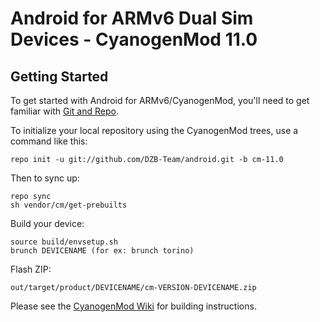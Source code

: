 Android for ARMv6 Dual Sim Devices - CyanogenMod 11.0
===========

Getting Started
---------------

To get started with Android for ARMv6/CyanogenMod, you'll need to get
familiar with [Git and Repo](http://source.android.com/source/developing.html).


To initialize your local repository using the CyanogenMod trees, use a command like this:

    repo init -u git://github.com/DZB-Team/android.git -b cm-11.0

Then to sync up:

    repo sync
    sh vendor/cm/get-prebuilts

Build your device:

    source build/envsetup.sh
    brunch DEVICENAME (for ex: brunch torino)

Flash ZIP:

    out/target/product/DEVICENAME/cm-VERSION-DEVICENAME.zip


Please see the [CyanogenMod Wiki](http://wiki.cyanogenmod.org/) for building instructions.
